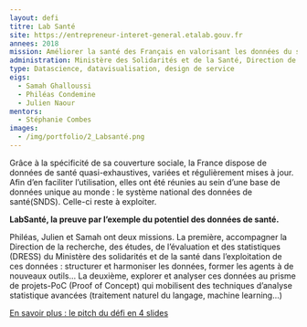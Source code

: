 ```yaml
---
layout: defi
titre: Lab Santé
site: https://entrepreneur-interet-general.etalab.gouv.fr
annees: 2018
mission: Améliorer la santé des Français en valorisant les données du système de santé
administration: Ministère des Solidarités et de la Santé, Direction de la recherche, des études, de l'évaluation et des statistiques
type: Datascience, datavisualisation, design de service
eigs:
  - Samah Ghalloussi
  - Philéas Condemine
  - Julien Naour
mentors:
  - Stéphanie Combes
images:
  - /img/portfolio/2_Labsanté.png
---
```


Grâce à la spécificité de sa couverture sociale, la France dispose de données de santé quasi-exhaustives, variées et régulièrement mises à jour. Afin d’en faciliter l’utilisation, elles ont été réunies au sein d’une base de données unique au monde : le système national des données de santé(SNDS). Celle-ci reste à exploiter.

**LabSanté, la preuve par l’exemple du potentiel des données de santé.** 

Philéas, Julien et Samah ont deux missions. La première, accompagner la Direction de la recherche, des études, de l’évaluation et des statistiques (DRESS) du Ministère des solidarités et de la santé dans l’exploitation de ces données : structurer et harmoniser les données, former les agents à de nouveaux outils… La deuxième, explorer et analyser ces données au prisme de projets-PoC (Proof of Concept) qui mobilisent des techniques d’analyse statistique avancées (traitement naturel du langage, machine learning…)

[En savoir plus : le pitch du défi en 4 slides](https://www.slideshare.net/secret/kDdGFby5vTiBbH)
